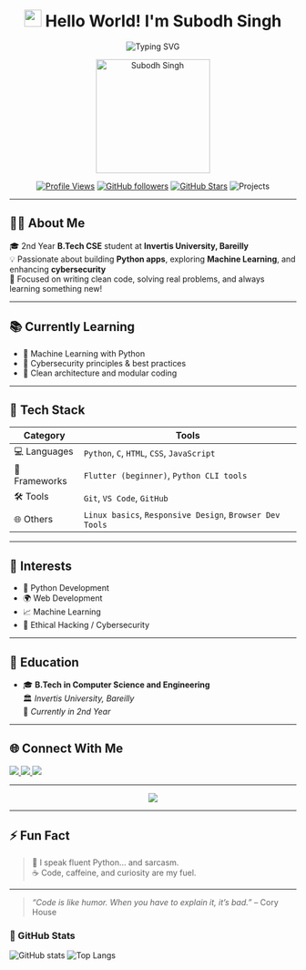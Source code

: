 <div align="center">

# <img src="https://raw.githubusercontent.com/MartinHeinz/MartinHeinz/master/wave.gif" width="30px" height="30px"> Hello World! I'm **Subodh Singh**

<img src="https://readme-typing-svg.demolab.com?font=Fira+Code&weight=600&size=28&pause=1000&color=00D9FF&center=true&vCenter=true&width=800&lines=Cybersecurity+Enthusiast+%F0%9F%9B%A1%EF%B8%8F;Ethical+Hacker+%26+Security+Researcher+%F0%9F%94%90;Full-Stack+Developer+%F0%9F%92%BB;AI+%26+Machine+Learning+Explorer+%F0%9F%A4%96;BTech+Student+%40+Invertis+University+%F0%9F%8E%93;Building+Secure+Digital+Solutions+%F0%9F%8C%9F" alt="Typing SVG" />

<p align="center">
  <img src="https://avatars.githubusercontent.com/u/180155134?v=4" width="200" alt="Subodh Singh" />
</p>


[![Profile Views](https://komarev.com/ghpvc/?username=subodh182&color=00d9ff&style=for-the-badge&label=Profile+Views)](https://github.com/Arya182-ui)
[![GitHub followers](https://img.shields.io/github/followers/subodh182?logo=GitHub&style=for-the-badge&color=00d9ff)](https://github.com/Arya182-ui)
[![GitHub Stars](https://img.shields.io/github/stars/subodh182?logo=github&style=for-the-badge&color=00d9ff)](https://github.com/Arya182-ui)
![Projects](https://img.shields.io/badge/Projects-5%2B-6366f1?style=for-the-badge&logo=github&color=00d9ff)
</div>

---


## 🧑‍💻 About Me

🎓 2nd Year **B.Tech CSE** student at **Invertis University, Bareilly**  
💡 Passionate about building **Python apps**, exploring **Machine Learning**, and enhancing **cybersecurity**  
🚀 Focused on writing clean code, solving real problems, and always learning something new!  

---

## 📚 Currently Learning

- 🤖 Machine Learning with Python  
- 🔐 Cybersecurity principles & best practices  
- 🧱 Clean architecture and modular coding  

---

## 🧰 Tech Stack

| Category | Tools |
|----------|-------|
| 💻 Languages | `Python`, `C`, `HTML`, `CSS`, `JavaScript` |
| 🧪 Frameworks | `Flutter (beginner)`, `Python CLI tools` |
| 🛠️ Tools | `Git`, `VS Code`, `GitHub` |
| 🌐 Others | `Linux basics`, `Responsive Design`, `Browser Dev Tools` |

---

## 🎯 Interests

- 🐍 Python Development  
- 🌍 Web Development  
- 📈 Machine Learning  
- 🔐 Ethical Hacking / Cybersecurity  

---

## 🏫 Education

- 🎓 **B.Tech in Computer Science and Engineering**  
  🏛️ *Invertis University, Bareilly*  
  📆 *Currently in 2nd Year*

---

## 🌐 Connect With Me

<p align="left">
  <a href="https://github.com/your-username" target="_blank">
    <img src="https://img.shields.io/badge/GitHub-171515?style=for-the-badge&logo=github&logoColor=white" />
  </a>
  <a href="https://linkedin.com/in/your-linkedin" target="_blank">
    <img src="https://img.shields.io/badge/LinkedIn-0A66C2?style=for-the-badge&logo=linkedin&logoColor=white" />
  </a>
  <a href="mailto:subodhsin7417@gmail.com" target="_blank">
    <img src="https://img.shields.io/badge/Gmail-D14836?style=for-the-badge&logo=gmail&logoColor=white" />
  </a>
</p>

---

<p align="center">
  <img src="https://readme-typing-svg.herokuapp.com?color=00F700&center=true&vCenter=true&lines=Python+Developer;Web+Developer;ML+Explorer;Cybersecurity+Learner;Let’s+build+something+cool!">
</p>

---

## ⚡ Fun Fact

> 💬 I speak fluent Python... and sarcasm.  
> ☕ Code, caffeine, and curiosity are my fuel.

---

> _“Code is like humor. When you have to explain it, it’s bad.”_ – Cory House



### 🚀 GitHub Stats

![GitHub stats](https://github-readme-stats.vercel.app/api?username=subodh182&show_icons=true&theme=dark)
![Top Langs](https://github-readme-stats.vercel.app/api/top-langs?username=subodh182&layout=compact&theme=dark)

